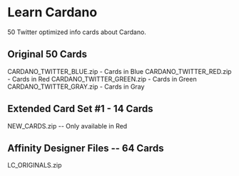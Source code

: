 # Learn Cardano
50 Twitter optimized info cards about Cardano. 

## Original 50 Cards
  CARDANO_TWITTER_BLUE.zip - Cards in Blue
  CARDANO_TWITTER_RED.zip - Cards in Red
  CARDANO_TWITTER_GREEN.zip - Cards in Green
  CARDANO_TWITTER_GRAY.zip - Cards in Gray

## Extended Card Set #1 - 14 Cards
NEW_CARDS.zip -- Only available in Red

## Affinity Designer Files -- 64 Cards
LC_ORIGINALS.zip
